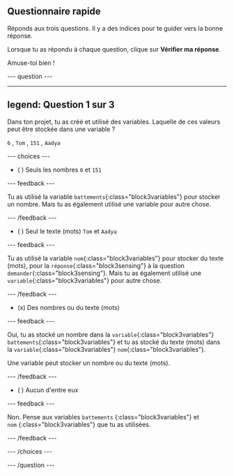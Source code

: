 ## Questionnaire rapide

Réponds aux trois questions. Il y a des indices pour te guider vers la bonne réponse.

Lorsque tu as répondu à chaque question, clique sur **Vérifier ma réponse**.

Amuse-toi bien !

--- question ---

---
legend: Question 1 sur 3
---

Dans ton projet, tu as créé et utilisé des variables. Laquelle de ces valeurs peut être stockée dans une variable ?

`6` , `Tom` , `151` , `Aadya`

--- choices ---

- ( ) Seuls les nombres `6` et `151`

 --- feedback ---

 Tu as utilisé la variable `battements`{:class="block3variables"} pour stocker un nombre. Mais tu as également utilisé une variable pour autre chose.

 --- /feedback ---

- ( ) Seul le texte (mots) `Tom` et `Aadya`

 --- feedback ---

 Tu as utilisé la variable `nom`{:class="block3variables"} pour stocker du texte (mots), pour la `réponse`{:class="block3sensing"} à la question `demander`{:class="block3sensing"}. Mais tu as également utilisé une `variable`{:class="block3variables"} pour autre chose.

 --- /feedback ---

- (x) Des nombres ou du texte (mots)

 --- feedback ---

 Oui, tu as stocké un nombre dans la `variable`{:class="block3variables"} `battements`{:class="block3variables"} et tu as stocké du texte (mots) dans la `variable`{:class="block3variables"} `nom`{:class="block3variables"}.

 Une variable peut stocker un nombre ou du texte (mots).

 --- /feedback ---

- ( ) Aucun d'entre eux

 --- feedback ---

Non. Pense aux variables `battements` {:class="block3variables"} et `nom` {:class="block3variables"} que tu as utilisées.

 --- /feedback ---

--- /choices ---

--- /question ---
